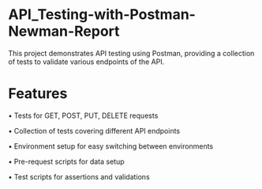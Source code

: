 # API_Testing-with-Postman-Newman-Report
This project demonstrates API testing using Postman, providing a collection of tests to validate various endpoints of the API.
# Features
•	Tests for GET, POST, PUT, DELETE requests

•	Collection of tests covering different API endpoints

•	Environment setup for easy switching between environments

•	Pre-request scripts for data setup

•	Test scripts for assertions and validations



